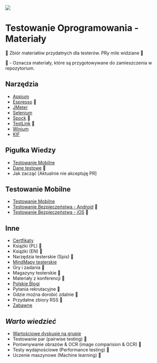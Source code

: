 [![](https://img.shields.io/badge/Facebook-%23TestowanieOprogramowania-blue.svg)](https://www.facebook.com/groups/TestowanieOprogramowania/)


# Testowanie Oprogramowania - Materiały

🔰 Zbiór materiałów przydatnych dla testerów. PRy mile widziane 📖

🏣 - Oznacza materiały, które są przygotowywane do zamieszczenia w repozytorium.


## Narzędzia

* [Appium](Materialy/Narzedzia/Appium.md)
* [Espresso](Materialy/Narzedzia/Espresso.md) 🏣
* [JMeter](Materialy/Narzedzia/JMeter.md)
* [Selenium](Materialy/Narzedzia/Selenium.md)
* [Spock](Materialy/Narzedzia/Spock.md) 🏣
* [TestLink](Materialy/Narzedzia/TestLink.md) 🏣
* [Winium](Materialy/Narzedzia/Winium.md)
* [KIF](Materialy/Narzedzia/KIF.md)


## Pigułka Wiedzy

* [Testowanie Mobilne](Materialy/TestowanieMobilne/TestowanieMobilne.md)
* [Dane testowe](Materialy/Inne/DaneTestowe.md) 🏣
* Jak zacząć [Aktualnie nie akceptuję PR]


## Testowanie Mobilne

* [Testowanie Mobilne](Materialy/TestowanieMobilne/TestowanieMobilne.md)
* [Testowanie Bezpieczeństwa - Android](Materialy/TestowanieMobilne/AndroidBezpieczenstwo.md) 🏣
* [Testowanie Bezpieczeństwa - iOS](Materialy/TestowanieMobilne/iOSBezpieczenstwo.md) 🏣


## Inne

* [Certfikaty](Materialy/Inne/Certyfikaty.md)
* Książki (PL) 🏣
* Książki (EN) 🏣
* Narzędzia testerskie (Spis) 🏣
* [MindMapy testerskie](Materialy/Inne/MapyMysli.md)
* Gry i zadania 🏣
* Magazyny testerskie 🏣
* Materiały z konferencji 🏣
* [Polskie Blogi](Materialy/Inne/PolskieBlogi.md)
* Pytania rekrutacyjne 🏣
* Gdzie można dorobić zdalnie 🏣
* Przydatne zbiory RSS 🏣
* [Zabawne](Pliki/Zabawne)


## *Warto wiedzieć*

* [Wartościowe dyskusje na grupie](Materialy/WartoWiedziec/WartoscioweDyskusje.md)
* Testowanie par (pairwise testing) 🏣
* Porównywanie obrazów & OCR (image comparision & OCR) 🏣
* Testy wydajnościowe (Performance testing) 🏣
* Uczenie maszynowe (Machine learning) 🏣
